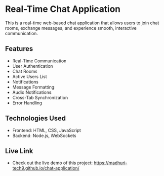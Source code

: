 # Real-Time Chat Application

This is a real-time web-based chat application that allows users to join chat rooms, exchange messages, and experience smooth, interactive communication.

## Features

- Real-Time Communication 
- User Authentication
- Chat Rooms 
- Active Users List
- Notifications 
- Message Formatting 
- Audio Notifications 
- Cross-Tab Synchronization 
- Error Handling 

## Technologies Used

- Frontend:
  HTML, CSS, JavaScript
- Backend:
  Node.js, WebSockets 

## Live Link

- Check out the live demo of this project: 
  https://madhuri-tech9.github.io/chat-application/
